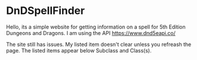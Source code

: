 # DnDSpellFinder

Hello, its a simple website for getting information on a spell for 5th Edition Dungeons and Dragons. I am using the API https://www.dnd5eapi.co/

The site still has issues. My listed item doesn't clear unless you refreash the page. The listed items appear below Subclass and Class(s).
